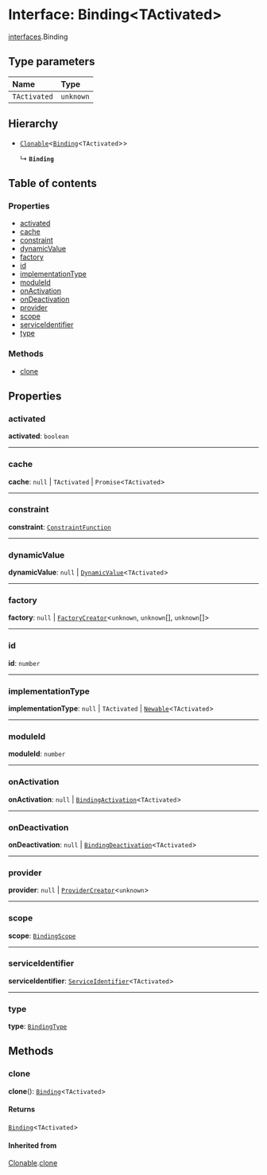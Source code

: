 # Interface: Binding\<TActivated>

[interfaces](/auto-docs/editor/modules/interfaces.md).Binding

## Type parameters

| Name | Type |
| :------ | :------ |
| `TActivated` | `unknown` |

## Hierarchy

* [`Clonable`](/auto-docs/editor/interfaces/interfaces.Clonable.md)<[`Binding`](/auto-docs/editor/interfaces/interfaces.Binding.md)<`TActivated`>>

  ↳ **`Binding`**

## Table of contents

### Properties

* [activated](/auto-docs/editor/interfaces/interfaces.Binding.md#activated)
* [cache](/auto-docs/editor/interfaces/interfaces.Binding.md#cache)
* [constraint](/auto-docs/editor/interfaces/interfaces.Binding.md#constraint)
* [dynamicValue](/auto-docs/editor/interfaces/interfaces.Binding.md#dynamicvalue)
* [factory](/auto-docs/editor/interfaces/interfaces.Binding.md#factory)
* [id](/auto-docs/editor/interfaces/interfaces.Binding.md#id)
* [implementationType](/auto-docs/editor/interfaces/interfaces.Binding.md#implementationtype)
* [moduleId](/auto-docs/editor/interfaces/interfaces.Binding.md#moduleid)
* [onActivation](/auto-docs/editor/interfaces/interfaces.Binding.md#onactivation)
* [onDeactivation](/auto-docs/editor/interfaces/interfaces.Binding.md#ondeactivation)
* [provider](/auto-docs/editor/interfaces/interfaces.Binding.md#provider)
* [scope](/auto-docs/editor/interfaces/interfaces.Binding.md#scope)
* [serviceIdentifier](/auto-docs/editor/interfaces/interfaces.Binding.md#serviceidentifier)
* [type](/auto-docs/editor/interfaces/interfaces.Binding.md#type)

### Methods

* [clone](/auto-docs/editor/interfaces/interfaces.Binding.md#clone)

## Properties

### activated

**activated**: `boolean`

***

### cache

**cache**: `null` | `TActivated` | `Promise`<`TActivated`>

***

### constraint

**constraint**: [`ConstraintFunction`](/auto-docs/editor/interfaces/interfaces.ConstraintFunction.md)

***

### dynamicValue

**dynamicValue**: `null` | [`DynamicValue`](/auto-docs/editor/types/interfaces.DynamicValue.md)<`TActivated`>

***

### factory

**factory**: `null` | [`FactoryCreator`](/auto-docs/editor/types/interfaces.FactoryCreator.md)<`unknown`, `unknown`\[], `unknown`\[]>

***

### id

**id**: `number`

***

### implementationType

**implementationType**: `null` | `TActivated` | [`Newable`](/auto-docs/editor/types/interfaces.Newable.md)<`TActivated`>

***

### moduleId

**moduleId**: `number`

***

### onActivation

**onActivation**: `null` | [`BindingActivation`](/auto-docs/editor/types/interfaces.BindingActivation.md)<`TActivated`>

***

### onDeactivation

**onDeactivation**: `null` | [`BindingDeactivation`](/auto-docs/editor/types/interfaces.BindingDeactivation.md)<`TActivated`>

***

### provider

**provider**: `null` | [`ProviderCreator`](/auto-docs/editor/types/interfaces.ProviderCreator.md)<`unknown`>

***

### scope

**scope**: [`BindingScope`](/auto-docs/editor/types/interfaces.BindingScope.md)

***

### serviceIdentifier

**serviceIdentifier**: [`ServiceIdentifier`](/auto-docs/editor/types/interfaces.ServiceIdentifier.md)<`TActivated`>

***

### type

**type**: [`BindingType`](/auto-docs/editor/types/interfaces.BindingType.md)

## Methods

### clone

**clone**(): [`Binding`](/auto-docs/editor/interfaces/interfaces.Binding.md)<`TActivated`>

#### Returns

[`Binding`](/auto-docs/editor/interfaces/interfaces.Binding.md)<`TActivated`>

#### Inherited from

[Clonable](/auto-docs/editor/interfaces/interfaces.Clonable.md).[clone](/auto-docs/editor/interfaces/interfaces.Clonable.md#clone)
